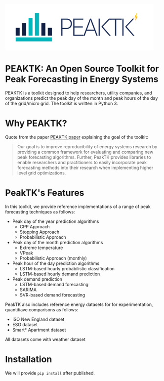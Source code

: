 <img src="peaktk_icon.png" alt="drawing" width="480"/>

# PEAKTK: An Open Source Toolkit for Peak Forecasting in Energy Systems

PEAKTK is a toolkit designed to help researchers, utility companies, and organizations predict the peak day of the month and peak hours of the day of the grid/micro grid. The toolkit is written in Python 3.

# Why PEAKTK?

 Quote from the paper [PEAKTK paper]() explaining the goal of the toolkit:

  > Our goal is to improve reproducibility of energy systems research by providing a common framework for evaluating and comparing new peak forecasting algorithms. 
  > Further, PeakTK provides libraries to enable researchers and practitioners to easily incorporate peak forecasting methods into their research when implementing higher level grid optimizations.

# PeakTK's Features

In this toolkit, we provide reference implementations of a range of peak forecasting techniques as follows:

* Peak day of the year prediction algorithms
	* CPP Approach
	* Stopping Approach
	* Probabilistic Approach
* Peak day of the month prediction algorithms 
	* Extreme temperature
	* VPeak
	* Probabilistic Approach (monthly)
* Peak hour of the day prediction algorithms
	* LSTM-based hourly probabilistic classification 
	* LSTM-based hourly demand prediction
* Peak demand prediction
	* LSTM-based demand forecasting
	* SARIMA
	* SVR-based demand forecasting

PeakTK also includes reference energy datasets for for experimentation, quantitiave comparisons as follows:

* ISO New England dataset  
* ESO dataset
* Smart* Apartment dataset

All datasets come with weather dataset

# Installation

We will provide `pip install` after published.












